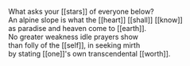 What asks your [[stars]] of everyone below?  
An alpine slope is what the [[heart]] [[shall]] [[know]]  
as paradise and heaven come to [[earth]].  
No greater weakness idle prayers show  
than folly of the [[self]], in seeking mirth  
by stating [[one]]'s own transcendental [[worth]].